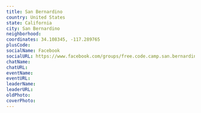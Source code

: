 ```yaml
---
title: San Bernardino
country: United States
state: California
city: San Bernardino
neighborhood: 
coordinates: 34.108345, -117.289765
plusCode:
socialName: Facebook
socialURL: https://www.facebook.com/groups/free.code.camp.san.bernardino
chatName:
chatURL:
eventName:
eventURL:
leaderName:
leaderURL:
oldPhoto: 
coverPhoto:
---
```

